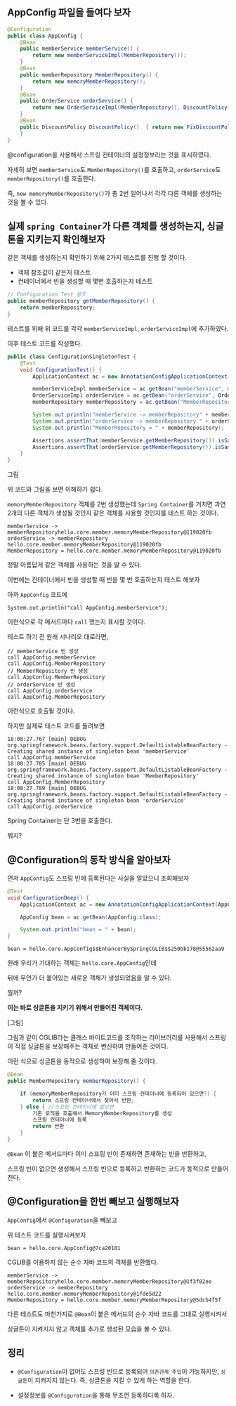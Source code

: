 ## AppConfig 파일을 들여다 보자
```java
@Configuration
public class AppConfig {
    @Bean
    public memberService memberService() {
        return new memberServiceImpl(MemberRepository());
    }
    @Bean
    public memberRepository MemberRepository() {
        return new memoryMemberRepository();
    }
    @Bean
    public OrderService orderService() {
        return new OrderServiceImpl(MemberRepository(), DiscountPolicy());
    }
    @Bean
    public DiscountPolicy DiscountPolicy()  { return new FixDiscountPolicy();
    }
}
```
@configuration을 사용해서 스프링 컨테이너의 설정정보라는 것을 표시하였다.

자세히 보면 `memberService`도 `MemberRepository()`를 호출하고, `orderService`도 `memberRepository()`를 호출한다.

즉, `new memoryMemberRepository()`가 총 2번 일어나서 각각 다른 객체를 생성하는 것을 볼 수 있다.

## 실제 `spring Container`가 다른 객체를 생성하는지, 싱글톤을 지키는지 확인해보자

같은 객체를 생성하는지 확인하기 위해 2가지 테스트를 진행 할 것이다.
- 객체 참조값이 같은지 테스트
- 컨테이너에서 빈을 생성할 때 몇번 호출하는지 테스트

```java
// Configuration Test 용도
public memberRepository getMemberRepository() {
    return memberRepository;
}
```
테스트를 위해 위 코드를 각각 `memberServiceImpl`, `orderServiceImpl`에 추가하였다.

이후 테스트 코드를 작성했다.

```java
public class ConfigurationSingletonTest {
    @Test
    void ConfigurationTest() {
        ApplicationContext ac = new AnnotationConfigApplicationContext(AppConfig.class);

        memberServiceImpl memberService = ac.getBean("memberService", memberServiceImpl.class);
        OrderServiceImpl orderService = ac.getBean("orderService", OrderServiceImpl.class);
        memberRepository memberRepository = ac.getBean("MemberRepository", memberRepository.class);

        System.out.println("memberService -> memberRepository" + memberService.getMemberRepository());
        System.out.println("orderService -> memberRepository " + orderService.getMemberRepository());
        System.out.println("MemberRepository = " + memberRepository);

        Assertions.assertThat(memberService.getMemberRepository()).isSameAs(memberRepository);
        Assertions.assertThat(orderService.getMemberRepository()).isSameAs(memberRepository);
    }
}
```
그림

위 코드와 그림을 보면 이해하기 쉽다.

`memoryMemberRepository` 객체를 2번 생성했는데 `Spring Container`를 거치면 과연 2개의 다른 객체가 생성될 것인지 같은 객체를 사용할 것인지를 테스트 하는 것이다.

```
memberService -> memberRepositoryhello.core.member.memoryMemberRepository@119020fb
orderService -> memberRepository hello.core.member.memoryMemberRepository@119020fb
MemberRepository = hello.core.member.memoryMemberRepository@119020fb
```
정말 아름답게 같은 객체를 사용하는 것을 알 수 있다.

이번에는 컨테이너에서 빈을 생성할 때 빈을 몇 번 호출하는지 테스트 해보자

아까 `AppConfig` 코드에 
```
System.out.println("call AppConfig.memberService");
```
이런식으로 각 메서드마다 `call` 했는지 표시할 것이다.

테스트 하기 전 원래 시나리오 대로라면,

```
// memberService 빈 생성
call AppConfig.memberService
call AppConfig.MemberRepository
// MemberRepository 빈 생성
call AppConfig.MemberRepository
// orderService 빈 생성
call AppConfig.orderService
call AppConfig.MemberRepository
```
이런식으로 호출될 것이다.

하지만 실제로 테스트 코드를 돌려보면
```
18:08:27.767 [main] DEBUG org.springframework.beans.factory.support.DefaultListableBeanFactory - Creating shared instance of singleton bean 'memberService'
call AppConfig.memberService
18:08:27.785 [main] DEBUG org.springframework.beans.factory.support.DefaultListableBeanFactory - Creating shared instance of singleton bean 'MemberRepository'
call AppConfig.MemberRepository
18:08:27.789 [main] DEBUG org.springframework.beans.factory.support.DefaultListableBeanFactory - Creating shared instance of singleton bean 'orderService'
call AppConfig.orderService
```
Spring Container는 단 3번을 호출한다.

뭐지?

## @Configuration의 동작 방식을 알아보자

먼저 `AppConfig`도 스프링 빈에 등록된다는 사실을 알았으니 조회해보자

```java
@Test
void ConfigurationDeep() {
    ApplicationContext ac = new AnnotationConfigApplicationContext(AppConfig.class);

    AppConfig bean = ac.getBean(AppConfig.class);

    System.out.println("bean = " + bean);
}
```

```text
bean = hello.core.AppConfig$$EnhancerBySpringCGLIB$$250bb178@55562aa9
```
원래 우리가 기대하는 객체는 `hello.core.AppConfig`인데

뒤에 무언가 더 붙어있는 새로운 객체가 생성되었음을 알 수 있다.

뭘까?

**이는 바로 싱글톤을 지키기 위해서 만들어진 객체이다.**

[그림]

그림과 같이 CGLIB라는 클래스 바이트코드를 조작하는 라이브러리를 사용해서 스프링이 직접 싱글톤을 보장해주는 객체로 변신하여 만들어준 것이다.

이런 식으로 싱글톤을 동적으로 생성하여 보장해 줄 것이다.

```java
@Bean
public MemberRepository memberRepository() {

    if (memoryMemberRepository가 이미 스프링 컨테이너에 등록되어 있으면?) {
        return 스프링 컨테이너에서 찾아서 반환;
    } else { //스프링 컨테이너에 없으면
        기존 로직을 호출해서 MemoryMemberRepository를 생성 
        스프링 컨테이너에 등록
        return 반환
    }
}
```

`@Bean` 이 붙은 메서드마다 이미 스프링 빈이 존재하면 존재하는 빈을 반환하고, 

스프링 빈이 없으면 생성해서 스프링 빈으로 등록하고 반환하는 코드가 동적으로 만들어진다.

## @Configuration을 한번 빼보고 실행해보자

`AppConfig`에서 `@Configuration`을 빼보고

위 테스트 코드를 실행시켜보자

```text
bean = hello.core.AppConfig@7ca20101
```
CGLIB를 이용하지 않는 순수 자바 코드의 객체를 반환했다.

```text
memberService -> memberRepositoryhello.core.member.memoryMemberRepository@1f3f02ee
orderService -> memberRepository hello.core.member.memoryMemberRepository@1fde5d22
MemberRepository = hello.core.member.memoryMemberRepository@5dcb4f5f
```
다른 테스트도 마천가지로 `@Bean`이 붙은 메서드의 순수 자바 코드를 그대로 실행시켜서

싱글톤이 지켜지지 않고 객체를 추가로 생성된 모습을 볼 수 있다.

## 정리

- `@Configuration`이 없어도 스프링 빈으로 등록되어 `의존관계 주입`이 가능하지만, `싱글톤`이 지켜지지 않는다. 즉, 싱글톤을 지킬 수 있게 하는 역할을 한다.

- 설정정보를 `@Configuration`을 통해 무조껀 등록하다록 하자.